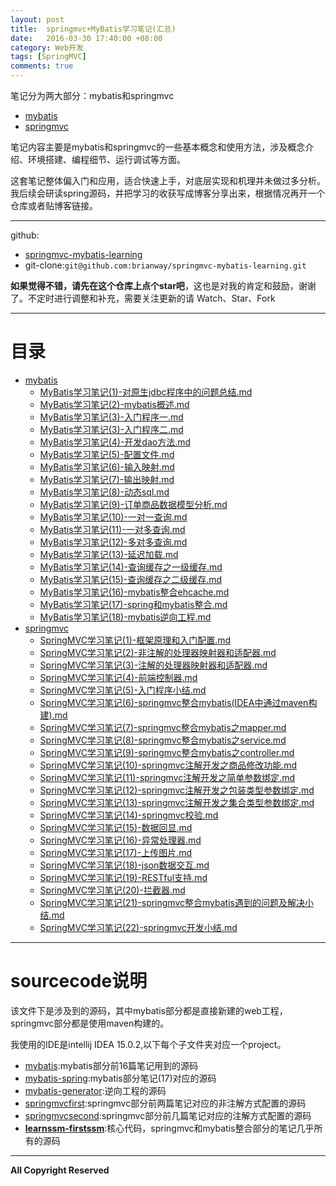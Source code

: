 ```yaml
---
layout: post
title:  springmvc+MyBatis学习笔记(汇总)
date:   2016-03-30 17:40:00 +08:00
category: Web开发
tags: [SpringMVC]
comments: true
---
```


笔记分为两大部分：mybatis和springmvc

- [mybatis](http://blog.csdn.net/h3243212/article/category/6110387)
- [springmvc](http://blog.csdn.net/h3243212/article/category/6110387)

笔记内容主要是mybatis和springmvc的一些基本概念和使用方法，涉及概念介绍、环境搭建、编程细节、运行调试等方面。

这套笔记整体偏入门和应用，适合快速上手，对底层实现和机理并未做过多分析。我后续会研读spring源码，并把学习的收获写成博客分享出来，根据情况再开一个仓库或者贴博客链接。

<!-- more -->

-----

github:

- [springmvc-mybatis-learning](https://github.com/brianway/springmvc-mybatis-learning)
- git-clone:`git@github.com:brianway/springmvc-mybatis-learning.git`



**如果觉得不错，请先在这个仓库上点个star吧**，这也是对我的肯定和鼓励，谢谢了。不定时进行调整和补充，需要关注更新的请 Watch、Star、Fork




-----

# 目录

  - [mybatis](/mybatis)
    - [MyBatis学习笔记(1)-对原生jdbc程序中的问题总结.md](http://blog.csdn.net/h3243212/article/details/50756617)
    - [MyBatis学习笔记(2)-mybatis概述.md](http://blog.csdn.net/h3243212/article/details/50756622)
    - [MyBatis学习笔记(3)-入门程序一.md](http://blog.csdn.net/h3243212/article/details/50756631)
    - [MyBatis学习笔记(3)-入门程序二.md](http://blog.csdn.net/h3243212/article/details/50756635)
    - [MyBatis学习笔记(4)-开发dao方法.md](http://blog.csdn.net/h3243212/article/details/50756808)
    - [MyBatis学习笔记(5)-配置文件.md](http://blog.csdn.net/h3243212/article/details/50759845)
    - [MyBatis学习笔记(6)-输入映射.md](http://blog.csdn.net/h3243212/article/details/50765375)
    - [MyBatis学习笔记(7)-输出映射.md](http://blog.csdn.net/h3243212/article/details/50765422)
    - [MyBatis学习笔记(8)-动态sql.md](http://blog.csdn.net/h3243212/article/details/50766105)
    - [MyBatis学习笔记(9)-订单商品数据模型分析.md](http://blog.csdn.net/h3243212/article/details/50770013)
    - [MyBatis学习笔记(10)-一对一查询.md](http://blog.csdn.net/h3243212/article/details/50770023)
    - [MyBatis学习笔记(11)-一对多查询.md](http://blog.csdn.net/h3243212/article/details/50770026)
    - [MyBatis学习笔记(12)-多对多查询.md](http://blog.csdn.net/h3243212/article/details/50770032)
    - [MyBatis学习笔记(13)-延迟加载.md](http://blog.csdn.net/h3243212/article/details/50770050)
    - [MyBatis学习笔记(14)-查询缓存之一级缓存.md](http://blog.csdn.net/h3243212/article/details/50774921)
    - [MyBatis学习笔记(15)-查询缓存之二级缓存.md](http://blog.csdn.net/h3243212/article/details/50778927)
    - [MyBatis学习笔记(16)-mybatis整合ehcache.md](http://blog.csdn.net/h3243212/article/details/50778933)
    - [MyBatis学习笔记(17)-spring和mybatis整合.md](http://blog.csdn.net/h3243212/article/details/50778934)
    - [MyBatis学习笔记(18)-mybatis逆向工程.md](http://blog.csdn.net/h3243212/article/details/50778937)
  - [springmvc](/springmvc)
    - [SpringMVC学习笔记(1)-框架原理和入门配置.md](http://blog.csdn.net/h3243212/article/details/50828141)
    - [SpringMVC学习笔记(2)-非注解的处理器映射器和适配器.md](http://blog.csdn.net/h3243212/article/details/50829777)   
    - [SpringMVC学习笔记(3)-注解的处理器映射器和适配器.md](http://blog.csdn.net/h3243212/article/details/50834272)
    - [SpringMVC学习笔记(4)-前端控制器.md](http://blog.csdn.net/h3243212/article/details/50834276)
    - [SpringMVC学习笔记(5)-入门程序小结.md](http://blog.csdn.net/h3243212/article/details/50834278)
    - [SpringMVC学习笔记(6)-springmvc整合mybatis(IDEA中通过maven构建).md](http://blog.csdn.net/h3243212/article/details/50837187)
    - [SpringMVC学习笔记(7)-springmvc整合mybatis之mapper.md](http://blog.csdn.net/h3243212/article/details/50837878)
    - [SpringMVC学习笔记(8)-springmvc整合mybatis之service.md](http://blog.csdn.net/h3243212/article/details/50843840)
    - [SpringMVC学习笔记(9)-springmvc整合mybatis之controller.md](http://blog.csdn.net/h3243212/article/details/50845546)
    - [SpringMVC学习笔记(10)-springmvc注解开发之商品修改功能.md](http://blog.csdn.net/h3243212/article/details/50845549)
    - [SpringMVC学习笔记(11)-springmvc注解开发之简单参数绑定.md](http://blog.csdn.net/h3243212/article/details/50854748)
    - [SpringMVC学习笔记(12)-springmvc注解开发之包装类型参数绑定.md](http://blog.csdn.net/h3243212/article/details/50854757)
    - [SpringMVC学习笔记(13)-springmvc注解开发之集合类型参数绑定.md](http://blog.csdn.net/h3243212/article/details/50854765)
    - [SpringMVC学习笔记(14)-springmvc校验.md](http://blog.csdn.net/h3243212/article/details/50864737)
    - [SpringMVC学习笔记(15)-数据回显.md](http://blog.csdn.net/h3243212/article/details/50864744)
    - [SpringMVC学习笔记(16)-异常处理器.md](http://blog.csdn.net/h3243212/article/details/50864745)
    - [SpringMVC学习笔记(17)-上传图片.md](http://blog.csdn.net/h3243212/article/details/50885274)
    - [SpringMVC学习笔记(18)-json数据交互.md](http://blog.csdn.net/h3243212/article/details/50885288)
    - [SpringMVC学习笔记(19)-RESTful支持.md](http://blog.csdn.net/h3243212/article/details/50885293)
    - [SpringMVC学习笔记(20)-拦截器.md](http://blog.csdn.net/h3243212/article/details/50894887)
    - [SpringMVC学习笔记(21)-springmvc整合mybatis遇到的问题及解决小结.md](http://blog.csdn.net/h3243212/article/details/50894901)
    - [SpringMVC学习笔记(22)-springmvc开发小结.md](http://blog.csdn.net/h3243212/article/details/50894913)


-----


# sourcecode说明

该文件下是涉及到的源码，其中mybatis部分都是直接新建的web工程，springmvc部分都是使用maven构建的。

我使用的IDE是intellij IDEA 15.0.2,以下每个子文件夹对应一个project。

- [mybatis](https://github.com/brianway/springmvc-mybatis-learning/tree/master/sourcecode/mybatis):mybatis部分前16篇笔记用到的源码
- [mybatis-spring](https://github.com/brianway/springmvc-mybatis-learning/tree/master/sourcecode/mybatis-spring):mybatis部分笔记(17)对应的源码
- [mybatis-generator](https://github.com/brianway/springmvc-mybatis-learning/tree/master/sourcecode/mybatis-generator):逆向工程的源码
- [springmvcfirst](https://github.com/brianway/springmvc-mybatis-learning/tree/master/sourcecode/springmvcfirst):springmvc部分前两篇笔记对应的非注解方式配置的源码
- [springmvcsecond](https://github.com/brianway/springmvc-mybatis-learning/tree/master/sourcecode/springmvcsecond):springmvc部分前几篇笔记对应的注解方式配置的源码
- [**learnssm-firstssm**](https://github.com/brianway/springmvc-mybatis-learning/tree/master/sourcecode/learnssm-firstssm):核心代码，springmvc和mybatis整合部分的笔记几乎所有的源码


-------

**All Copyright Reserved**
